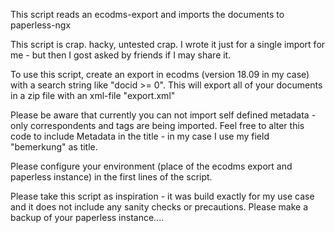 This script reads an ecodms-export and imports the documents to paperless-ngx

This script is crap. hacky, untested crap. I wrote it just for a single import for me - but then I gost asked by friends if I may share it. 

To use this script, create an export in ecodms (version 18.09 in my case) with a search string
like "docid >= 0". This will export all of your documents in a zip file with an xml-file "export.xml"

Please be aware that currently you can not import self defined metadata - only correspondents and tags are being imported.
Feel free to alter this code to include Metadata in the title - in my case I use my field "bemerkung" as title.

Please configure your environment (place of the ecodms export and paperless instance) in the first lines of the script.

Please take this script as inspiration - it was build exactly for my use case and it does not include 
any sanity checks or precautions. Please make a backup of your paperless instance....
